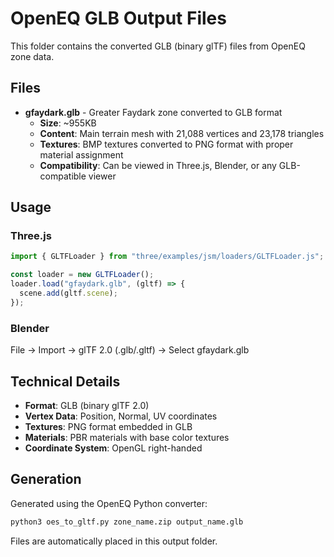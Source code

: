 # OpenEQ GLB Output Files

This folder contains the converted GLB (binary glTF) files from OpenEQ zone data.

## Files

- **gfaydark.glb** - Greater Faydark zone converted to GLB format
  - **Size**: ~955KB
  - **Content**: Main terrain mesh with 21,088 vertices and 23,178 triangles
  - **Textures**: BMP textures converted to PNG format with proper material assignment
  - **Compatibility**: Can be viewed in Three.js, Blender, or any GLB-compatible viewer

## Usage

### Three.js

```javascript
import { GLTFLoader } from "three/examples/jsm/loaders/GLTFLoader.js";

const loader = new GLTFLoader();
loader.load("gfaydark.glb", (gltf) => {
  scene.add(gltf.scene);
});
```

### Blender

File → Import → glTF 2.0 (.glb/.gltf) → Select gfaydark.glb

## Technical Details

- **Format**: GLB (binary glTF 2.0)
- **Vertex Data**: Position, Normal, UV coordinates
- **Textures**: PNG format embedded in GLB
- **Materials**: PBR materials with base color textures
- **Coordinate System**: OpenGL right-handed

## Generation

Generated using the OpenEQ Python converter:

```bash
python3 oes_to_gltf.py zone_name.zip output_name.glb
```

Files are automatically placed in this output folder.
